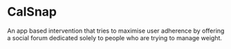 # CalSnap
An app based intervention that tries to maximise user adherence by offering a social forum dedicated solely to people who are trying to manage weight.

